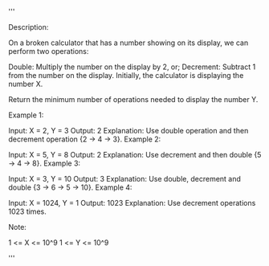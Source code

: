 '''

Description:

On a broken calculator that has a number showing on its display, we can perform two operations:

Double: Multiply the number on the display by 2, or;
Decrement: Subtract 1 from the number on the display.
Initially, the calculator is displaying the number X.

Return the minimum number of operations needed to display the number Y.

 

Example 1:

Input: X = 2, Y = 3
Output: 2
Explanation: Use double operation and then decrement operation {2 -> 4 -> 3}.
Example 2:

Input: X = 5, Y = 8
Output: 2
Explanation: Use decrement and then double {5 -> 4 -> 8}.
Example 3:

Input: X = 3, Y = 10
Output: 3
Explanation:  Use double, decrement and double {3 -> 6 -> 5 -> 10}.
Example 4:

Input: X = 1024, Y = 1
Output: 1023
Explanation: Use decrement operations 1023 times.
 

Note:

1 <= X <= 10^9
1 <= Y <= 10^9

'''